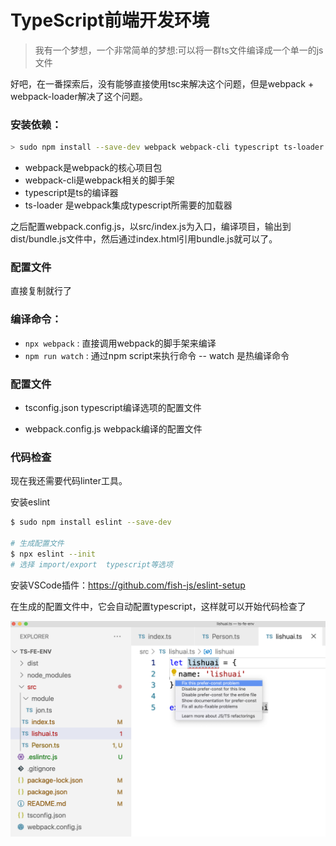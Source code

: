 # TypeScript前端开发环境
> 我有一个梦想，一个非常简单的梦想:可以将一群ts文件编译成一个单一的js文件

好吧，在一番探索后，没有能够直接使用tsc来解决这个问题，但是webpack + webpack-loader解决了这个问题。

### 安装依赖：
``` sh
> sudo npm install --save-dev webpack webpack-cli typescript ts-loader
```
- webpack是webpack的核心项目包
- webpack-cli是webpack相关的脚手架
- typescript是ts的编译器
- ts-loader 是webpack集成typescript所需要的加载器

之后配置webpack.config.js，以src/index.js为入口，编译项目，输出到dist/bundle.js文件中，然后通过index.html引用bundle.js就可以了。

### 配置文件
直接复制就行了

### 编译命令：
- `npx webpack` : 直接调用webpack的脚手架来编译
- `npm run watch` : 通过npm script来执行命令
  -- watch 是热编译命令

### 配置文件
- tsconfig.json
  typescript编译选项的配置文件

- webpack.config.js
  webpack编译的配置文件

### 代码检查
现在我还需要代码linter工具。

安装eslint
```sh
$ sudo npm install eslint --save-dev

# 生成配置文件
$ npx eslint --init
# 选择 import/export  typescript等选项
```

安装VSCode插件：https://github.com/fish-js/eslint-setup

在生成的配置文件中，它会自动配置typescript，这样就可以开始代码检查了

![](./vscode.png)
